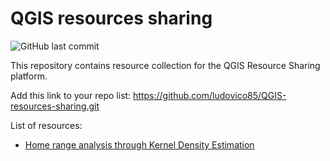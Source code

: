# QGIS resources sharing

![GitHub last commit](https://img.shields.io/github/last-commit/ludovico85/QGIS-resources-sharing?color=green&style=plastic)

This repository contains resource collection for the QGIS Resource Sharing platform.

Add this link to your repo list: https://github.com/ludovico85/QGIS-resources-sharing.git

List of resources:
- [Home range analysis through Kernel Density Estimation](https://github.com/ludovico85/Home-range-analysis-through-Kernel-Density-Estimation-in-QGIS)